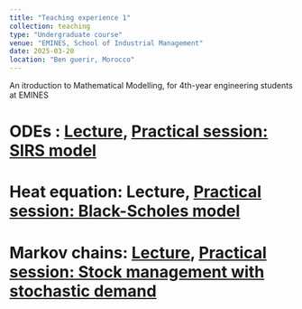 ```yaml
---
title: "Teaching experience 1"
collection: teaching
type: "Undergraduate course"
venue: "EMINES, School of Industrial Management"
date: 2025-03-20
location: "Ben guerir, Morocco"
---
```


An itroduction to Mathematical Modelling, for 4th-year engineering students at EMINES

ODEs : [Lecture](https://ahlamouardi.github.io/AOUARDI/files/files/edo_imm.pdf), [Practical session: SIRS model](https://ahlamouardi.github.io/AOUARDI/files/files/SIRS.pdf)
======

Heat equation: Lecture, [Practical session: Black-Scholes model](https://ahlamouardi.github.io/AOUARDI/files/files/bsmodel.pdf)
======

Markov chains: [Lecture](https://ahlamouardi.github.io/AOUARDI/files/files/CdM.pdf), [Practical session: Stock management with stochastic demand](https://ahlamouardi.github.io/AOUARDI/files/files/stock.pdf)
======

